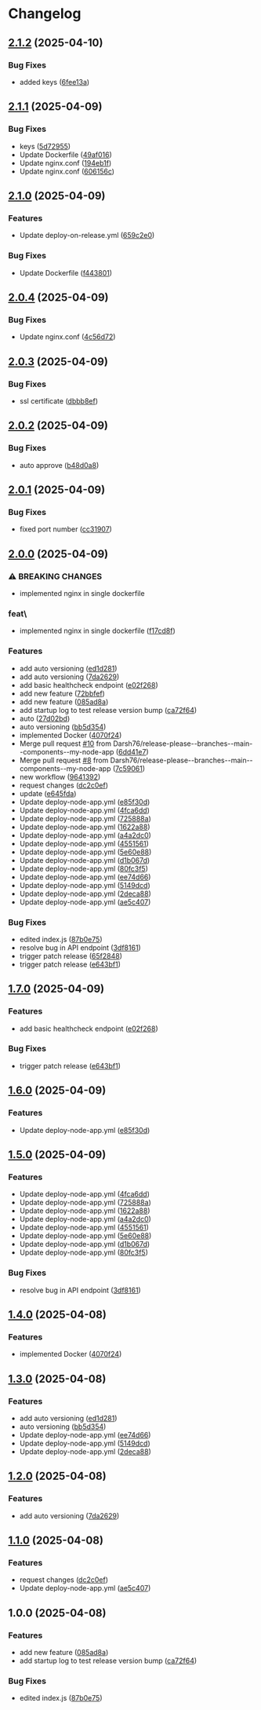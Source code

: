 # Changelog

## [2.1.2](https://github.com/Darsh76/my-node-app/compare/v2.1.1...v2.1.2) (2025-04-10)


### Bug Fixes

* added keys ([6fee13a](https://github.com/Darsh76/my-node-app/commit/6fee13a5c769fe926455196a3af1942c4111fe77))

## [2.1.1](https://github.com/Darsh76/my-node-app/compare/v2.1.0...v2.1.1) (2025-04-09)


### Bug Fixes

* keys ([5d72955](https://github.com/Darsh76/my-node-app/commit/5d729552cbb6ea5048028d0e26b9a874f6c3fe55))
* Update Dockerfile ([49af016](https://github.com/Darsh76/my-node-app/commit/49af016a778cd3d61cb8b88838df61ff8bd3edf3))
* Update nginx.conf ([194eb1f](https://github.com/Darsh76/my-node-app/commit/194eb1fc0dbfd9280360faf5b6bf3fa79d295427))
* Update nginx.conf ([606156c](https://github.com/Darsh76/my-node-app/commit/606156c75ffc0bad868479d1bc973beea7dbbfa6))

## [2.1.0](https://github.com/Darsh76/my-node-app/compare/v2.0.4...v2.1.0) (2025-04-09)


### Features

* Update deploy-on-release.yml ([659c2e0](https://github.com/Darsh76/my-node-app/commit/659c2e03360d8b8ee70e8ae91a17f26ceefe590d))


### Bug Fixes

* Update Dockerfile ([f443801](https://github.com/Darsh76/my-node-app/commit/f4438019b48df13b881aeb0204fdbc6a2ce83b59))

## [2.0.4](https://github.com/Darsh76/my-node-app/compare/v2.0.3...v2.0.4) (2025-04-09)


### Bug Fixes

* Update nginx.conf ([4c56d72](https://github.com/Darsh76/my-node-app/commit/4c56d72017567446ee20cd7447b9b0cf21a7ecf4))

## [2.0.3](https://github.com/Darsh76/my-node-app/compare/v2.0.2...v2.0.3) (2025-04-09)


### Bug Fixes

* ssl certificate ([dbbb8ef](https://github.com/Darsh76/my-node-app/commit/dbbb8ef8c74711b9e8964275c927a3d113bd7c5d))

## [2.0.2](https://github.com/Darsh76/my-node-app/compare/v2.0.1...v2.0.2) (2025-04-09)


### Bug Fixes

* auto approve ([b48d0a8](https://github.com/Darsh76/my-node-app/commit/b48d0a85f2f7b0d7422a8f50325aca0dfea64730))

## [2.0.1](https://github.com/Darsh76/my-node-app/compare/v2.0.0...v2.0.1) (2025-04-09)


### Bug Fixes

* fixed port number ([cc31907](https://github.com/Darsh76/my-node-app/commit/cc319076f122d88590413126133d8bda3c08ac0e))

## [2.0.0](https://github.com/Darsh76/my-node-app/compare/v1.7.0...v2.0.0) (2025-04-09)


### ⚠ BREAKING CHANGES

* implemented nginx in single dockerfile

### feat\

* implemented nginx in single dockerfile ([f17cd8f](https://github.com/Darsh76/my-node-app/commit/f17cd8f675fca0a5cdb7ed67d31473914d75a368))


### Features

* add auto versioning ([ed1d281](https://github.com/Darsh76/my-node-app/commit/ed1d281c44a11d78625a95427092931254c0e1eb))
* add auto versioning ([7da2629](https://github.com/Darsh76/my-node-app/commit/7da2629bfa7967b0182efe3d7b1a259744ef3c9c))
* add basic healthcheck endpoint ([e02f268](https://github.com/Darsh76/my-node-app/commit/e02f26825e5544f22f80c0773e66e601e414a950))
* add new feature ([72bbfef](https://github.com/Darsh76/my-node-app/commit/72bbfef0167c5a62f236c9f39ac9cb5a920cc6f4))
* add new feature ([085ad8a](https://github.com/Darsh76/my-node-app/commit/085ad8ab828dbc914fef505d59c1b423a48ff298))
* add startup log to test release version bump ([ca72f64](https://github.com/Darsh76/my-node-app/commit/ca72f64d2949d8030155350197911d9dcc54e2e2))
* auto ([27d02bd](https://github.com/Darsh76/my-node-app/commit/27d02bdef741f86fc4e37292d3ad214f126b5b3e))
* auto versioning ([bb5d354](https://github.com/Darsh76/my-node-app/commit/bb5d354bd6196e887f0e03ae7cfa2489c74cec51))
* implemented Docker ([4070f24](https://github.com/Darsh76/my-node-app/commit/4070f245d28cd79025cc92d712897a0231da4274))
* Merge pull request [#10](https://github.com/Darsh76/my-node-app/issues/10) from Darsh76/release-please--branches--main--components--my-node-app ([6dd41e7](https://github.com/Darsh76/my-node-app/commit/6dd41e70c71b04ea8eae0a61de27206a4c199e9e))
* Merge pull request [#8](https://github.com/Darsh76/my-node-app/issues/8) from Darsh76/release-please--branches--main--components--my-node-app ([7c59061](https://github.com/Darsh76/my-node-app/commit/7c59061b40862d4fbd47d69cb59f3a3200e0d482))
* new workflow ([9641392](https://github.com/Darsh76/my-node-app/commit/96413928bbf3c5e20ea364d9388939b07bdfde6e))
* request changes ([dc2c0ef](https://github.com/Darsh76/my-node-app/commit/dc2c0ef6bbe28a31753a145f83f87797f0030b43))
* update ([e645fda](https://github.com/Darsh76/my-node-app/commit/e645fdaf7044bfabe4c8b813665551f48535c573))
* Update deploy-node-app.yml ([e85f30d](https://github.com/Darsh76/my-node-app/commit/e85f30d71ebda54b228170799d3eea42a4eb8e72))
* Update deploy-node-app.yml ([4fca6dd](https://github.com/Darsh76/my-node-app/commit/4fca6dde3abbbdbfc2c73549cc7437bd8b39a388))
* Update deploy-node-app.yml ([725888a](https://github.com/Darsh76/my-node-app/commit/725888aedb705e5d268dff92efbefcae3853f5ac))
* Update deploy-node-app.yml ([1622a88](https://github.com/Darsh76/my-node-app/commit/1622a883185a322c0efe41ea4e6ba41ee86f7572))
* Update deploy-node-app.yml ([a4a2dc0](https://github.com/Darsh76/my-node-app/commit/a4a2dc0ec05a6088e3be80d8ae215189eddffe81))
* Update deploy-node-app.yml ([4551561](https://github.com/Darsh76/my-node-app/commit/45515618d1f43efe2850164bead0cf9939d3b1ec))
* Update deploy-node-app.yml ([5e60e88](https://github.com/Darsh76/my-node-app/commit/5e60e8839848f2702090d6f2ef56ab8a0abcef2e))
* Update deploy-node-app.yml ([d1b067d](https://github.com/Darsh76/my-node-app/commit/d1b067da5a380cdeaf1a39ed1487c34c897547c3))
* Update deploy-node-app.yml ([80fc3f5](https://github.com/Darsh76/my-node-app/commit/80fc3f54f095ed1a429fc3276b584d495a14cc1d))
* Update deploy-node-app.yml ([ee74d66](https://github.com/Darsh76/my-node-app/commit/ee74d66e032b5ed03b3e04bd2076174c898ccb4f))
* Update deploy-node-app.yml ([5149dcd](https://github.com/Darsh76/my-node-app/commit/5149dcd70b6ef5ac4c937e56e899b47e297dfc4b))
* Update deploy-node-app.yml ([2deca88](https://github.com/Darsh76/my-node-app/commit/2deca88c8fc674f1b49bf44464a18ef24a4992ec))
* Update deploy-node-app.yml ([ae5c407](https://github.com/Darsh76/my-node-app/commit/ae5c40712821324549d1cf5d02cb3c17b32f29ae))


### Bug Fixes

* edited index.js ([87b0e75](https://github.com/Darsh76/my-node-app/commit/87b0e7549f78d5a60abca797a3446c58ef1a4e0e))
* resolve bug in API endpoint ([3df8161](https://github.com/Darsh76/my-node-app/commit/3df81610bb167e9336c6c60c15f34a6b68baa20d))
* trigger patch release ([65f2848](https://github.com/Darsh76/my-node-app/commit/65f2848ade493ce44f1bcd2dc182754814c545c4))
* trigger patch release ([e643bf1](https://github.com/Darsh76/my-node-app/commit/e643bf1d2a9bbae77b39024f6afe8c2e9d30643b))

## [1.7.0](https://github.com/Darsh76/my-node-app/compare/v1.6.0...v1.7.0) (2025-04-09)


### Features

* add basic healthcheck endpoint ([e02f268](https://github.com/Darsh76/my-node-app/commit/e02f26825e5544f22f80c0773e66e601e414a950))


### Bug Fixes

* trigger patch release ([e643bf1](https://github.com/Darsh76/my-node-app/commit/e643bf1d2a9bbae77b39024f6afe8c2e9d30643b))

## [1.6.0](https://github.com/Darsh76/my-node-app/compare/v1.5.0...v1.6.0) (2025-04-09)


### Features

* Update deploy-node-app.yml ([e85f30d](https://github.com/Darsh76/my-node-app/commit/e85f30d71ebda54b228170799d3eea42a4eb8e72))

## [1.5.0](https://github.com/Darsh76/my-node-app/compare/v1.4.0...v1.5.0) (2025-04-09)


### Features

* Update deploy-node-app.yml ([4fca6dd](https://github.com/Darsh76/my-node-app/commit/4fca6dde3abbbdbfc2c73549cc7437bd8b39a388))
* Update deploy-node-app.yml ([725888a](https://github.com/Darsh76/my-node-app/commit/725888aedb705e5d268dff92efbefcae3853f5ac))
* Update deploy-node-app.yml ([1622a88](https://github.com/Darsh76/my-node-app/commit/1622a883185a322c0efe41ea4e6ba41ee86f7572))
* Update deploy-node-app.yml ([a4a2dc0](https://github.com/Darsh76/my-node-app/commit/a4a2dc0ec05a6088e3be80d8ae215189eddffe81))
* Update deploy-node-app.yml ([4551561](https://github.com/Darsh76/my-node-app/commit/45515618d1f43efe2850164bead0cf9939d3b1ec))
* Update deploy-node-app.yml ([5e60e88](https://github.com/Darsh76/my-node-app/commit/5e60e8839848f2702090d6f2ef56ab8a0abcef2e))
* Update deploy-node-app.yml ([d1b067d](https://github.com/Darsh76/my-node-app/commit/d1b067da5a380cdeaf1a39ed1487c34c897547c3))
* Update deploy-node-app.yml ([80fc3f5](https://github.com/Darsh76/my-node-app/commit/80fc3f54f095ed1a429fc3276b584d495a14cc1d))


### Bug Fixes

* resolve bug in API endpoint ([3df8161](https://github.com/Darsh76/my-node-app/commit/3df81610bb167e9336c6c60c15f34a6b68baa20d))

## [1.4.0](https://github.com/Darsh76/my-node-app/compare/v1.3.0...v1.4.0) (2025-04-08)


### Features

* implemented Docker ([4070f24](https://github.com/Darsh76/my-node-app/commit/4070f245d28cd79025cc92d712897a0231da4274))

## [1.3.0](https://github.com/Darsh76/my-node-app/compare/v1.2.0...v1.3.0) (2025-04-08)


### Features

* add auto versioning ([ed1d281](https://github.com/Darsh76/my-node-app/commit/ed1d281c44a11d78625a95427092931254c0e1eb))
* auto versioning ([bb5d354](https://github.com/Darsh76/my-node-app/commit/bb5d354bd6196e887f0e03ae7cfa2489c74cec51))
* Update deploy-node-app.yml ([ee74d66](https://github.com/Darsh76/my-node-app/commit/ee74d66e032b5ed03b3e04bd2076174c898ccb4f))
* Update deploy-node-app.yml ([5149dcd](https://github.com/Darsh76/my-node-app/commit/5149dcd70b6ef5ac4c937e56e899b47e297dfc4b))
* Update deploy-node-app.yml ([2deca88](https://github.com/Darsh76/my-node-app/commit/2deca88c8fc674f1b49bf44464a18ef24a4992ec))

## [1.2.0](https://github.com/Darsh76/my-node-app/compare/v1.1.0...v1.2.0) (2025-04-08)


### Features

* add auto versioning ([7da2629](https://github.com/Darsh76/my-node-app/commit/7da2629bfa7967b0182efe3d7b1a259744ef3c9c))

## [1.1.0](https://github.com/Darsh76/my-node-app/compare/v1.0.0...v1.1.0) (2025-04-08)


### Features

* request changes ([dc2c0ef](https://github.com/Darsh76/my-node-app/commit/dc2c0ef6bbe28a31753a145f83f87797f0030b43))
* Update deploy-node-app.yml ([ae5c407](https://github.com/Darsh76/my-node-app/commit/ae5c40712821324549d1cf5d02cb3c17b32f29ae))

## 1.0.0 (2025-04-08)


### Features

* add new feature ([085ad8a](https://github.com/Darsh76/my-node-app/commit/085ad8ab828dbc914fef505d59c1b423a48ff298))
* add startup log to test release version bump ([ca72f64](https://github.com/Darsh76/my-node-app/commit/ca72f64d2949d8030155350197911d9dcc54e2e2))


### Bug Fixes

* edited index.js ([87b0e75](https://github.com/Darsh76/my-node-app/commit/87b0e7549f78d5a60abca797a3446c58ef1a4e0e))
